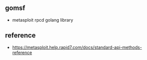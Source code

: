 ## gomsf

- metasploit rpcd golang library

## reference

- https://metasploit.help.rapid7.com/docs/standard-api-methods-reference
